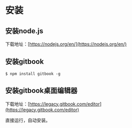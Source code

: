 # 安装

## 安装node.js

下载地址：[https://nodejs.org/en/](https://nodejs.org/en/)

## 安装gitbook

```
$ npm install gitbook -g
```

## 安装gitbook桌面编辑器

下载地址：[https://legacy.gitbook.com/editor](https://legacy.gitbook.com/editor)

直接运行，自动安装。



